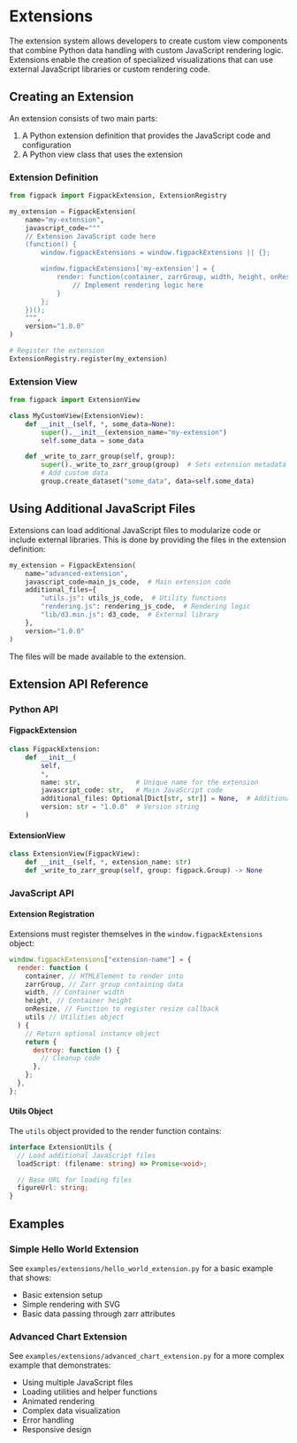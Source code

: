 # Extensions

The extension system allows developers to create custom view components that combine Python data handling with custom JavaScript rendering logic. Extensions enable the creation of specialized visualizations that can use external JavaScript libraries or custom rendering code.

## Creating an Extension

An extension consists of two main parts:

1. A Python extension definition that provides the JavaScript code and configuration
2. A Python view class that uses the extension

### Extension Definition

```python
from figpack import FigpackExtension, ExtensionRegistry

my_extension = FigpackExtension(
    name="my-extension",
    javascript_code="""
    // Extension JavaScript code here
    (function() {
        window.figpackExtensions = window.figpackExtensions || {};

        window.figpackExtensions['my-extension'] = {
            render: function(container, zarrGroup, width, height, onResize) {
                // Implement rendering logic here
            }
        };
    })();
    """,
    version="1.0.0"
)

# Register the extension
ExtensionRegistry.register(my_extension)
```

### Extension View

```python
from figpack import ExtensionView

class MyCustomView(ExtensionView):
    def __init__(self, *, some_data=None):
        super().__init__(extension_name="my-extension")
        self.some_data = some_data

    def _write_to_zarr_group(self, group):
        super()._write_to_zarr_group(group)  # Sets extension metadata
        # Add custom data
        group.create_dataset("some_data", data=self.some_data)
```

## Using Additional JavaScript Files

Extensions can load additional JavaScript files to modularize code or include external libraries. This is done by providing the files in the extension definition:

```python
my_extension = FigpackExtension(
    name="advanced-extension",
    javascript_code=main_js_code,  # Main extension code
    additional_files={
        "utils.js": utils_js_code,  # Utility functions
        "rendering.js": rendering_js_code,  # Rendering logic
        "lib/d3.min.js": d3_code,  # External library
    },
    version="1.0.0"
)
```

The files will be made available to the extension.

## Extension API Reference

### Python API

#### FigpackExtension

```python
class FigpackExtension:
    def __init__(
        self,
        *,
        name: str,              # Unique name for the extension
        javascript_code: str,   # Main JavaScript code
        additional_files: Optional[Dict[str, str]] = None,  # Additional JS files
        version: str = "1.0.0"  # Version string
    )
```

#### ExtensionView

```python
class ExtensionView(FigpackView):
    def __init__(self, *, extension_name: str)
    def _write_to_zarr_group(self, group: figpack.Group) -> None
```

### JavaScript API

#### Extension Registration

Extensions must register themselves in the `window.figpackExtensions` object:

```javascript
window.figpackExtensions["extension-name"] = {
  render: function (
    container, // HTMLElement to render into
    zarrGroup, // Zarr group containing data
    width, // Container width
    height, // Container height
    onResize, // Function to register resize callback
    utils // Utilities object
  ) {
    // Return optional instance object
    return {
      destroy: function () {
        // Cleanup code
      },
    };
  },
};
```

#### Utils Object

The `utils` object provided to the render function contains:

```typescript
interface ExtensionUtils {
  // Load additional JavaScript files
  loadScript: (filename: string) => Promise<void>;

  // Base URL for loading files
  figureUrl: string;
}
```

## Examples

### Simple Hello World Extension

See `examples/extensions/hello_world_extension.py` for a basic example that shows:

- Basic extension setup
- Simple rendering with SVG
- Basic data passing through zarr attributes

### Advanced Chart Extension

See `examples/extensions/advanced_chart_extension.py` for a more complex example that demonstrates:

- Using multiple JavaScript files
- Loading utilities and helper functions
- Animated rendering
- Complex data visualization
- Error handling
- Responsive design
